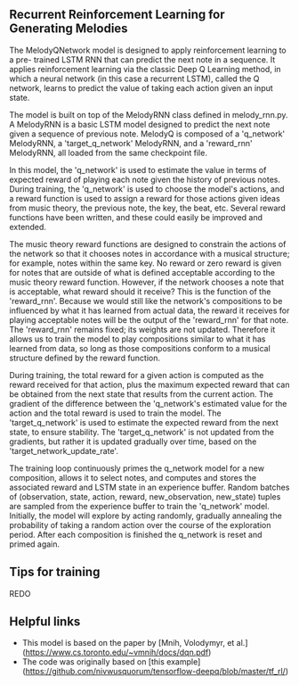 ## Recurrent Reinforcement Learning for Generating Melodies

The MelodyQNetwork model is designed to apply reinforcement learning to a pre-
trained LSTM RNN that can predict the next note in a sequence. It applies
reinforcement learning via the classic Deep Q Learning method, in which a neural
network (in this case a recurrent LSTM), called the Q network, learns to predict
the value of taking each action given an input state.

The model is built on top of the MelodyRNN class defined in melody_rnn.py. A
MelodyRNN is a basic LSTM model designed to predict the next note given a
sequence of previous note. MelodyQ is composed of a 'q_network' MelodyRNN, a
'target_q_network' MelodyRNN, and a 'reward_rnn' MelodyRNN, all loaded from the
same checkpoint file.

In this model, the 'q_network' is used to estimate the value in terms of
expected reward of playing each note given the history of previous notes. During
training, the 'q_network' is used to choose the model's actions, and a reward
function is used to assign a reward for those actions given ideas from music
theory, the previous note, the key, the beat, etc. Several reward functions have
been written, and these could easily be improved and extended.

The music theory reward functions are designed to constrain the actions of the
network so that it chooses notes in accordance with a musical structure; for
example, notes within the same key. No reward or zero reward is given for notes
that are outside of what is defined acceptable according to the music theory
reward function. However, if the network chooses a note that is acceptable, what
reward should it receive? This is the function of the 'reward_rnn'. Because we
would still like the network's compositions to be influenced by what it has
learned from actual data, the reward it receives for playing acceptable notes
will be the output of the 'reward_rnn' for that note. The 'reward_rnn' remains
fixed; its weights are not updated. Therefore it allows us to train the model to
play compositions similar to what it has learned from data, so long as those
compositions conform to a musical structure defined by the reward function.

During training, the total reward for a given action is computed as the reward
received for that action, plus the maximum expected reward that can be obtained
from the next state that results from the current action. The gradient of the
difference between the 'q_network's estimated value for the action and the total
reward is used to train the model. The 'target_q_network' is used to estimate
the expected reward from the next state, to ensure stability. The
'target_q_network' is not updated from the gradients, but rather it is updated
gradually over time, based on the 'target_network_update_rate'.

The training loop continuously primes the q_network model for a new composition,
allows it to select notes, and computes and stores the associated reward and
LSTM state in an experience buffer. Random batches of (observation, state,
action, reward, new_observation, new_state) tuples are sampled from the
experience buffer to train the 'q_network' model. Initially, the model will
explore by acting randomly, gradually annealing the probability of taking a
random action over the course of the exploration period. After each composition
is finished the q_network is reset and primed again.

## Tips for training

REDO

## Helpful links

*   This model is based on the paper by [Mnih, Volodymyr, et al.]
    (https://www.cs.toronto.edu/~vmnih/docs/dqn.pdf)
*   The code was originally based on [this example]
    (https://github.com/nivwusquorum/tensorflow-deepq/blob/master/tf_rl/)
